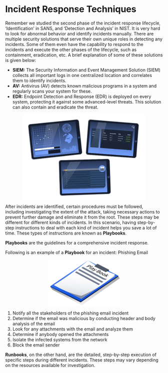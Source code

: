 # Incident Response Techniques

Remember we studied the second phase of the incident response lifecycle, ‘Identification’ in SANS, and ‘Detection and Analysis’ in <span style="color: inherit;">NIST</span>. It is very hard to look for abnormal behavior and identify incidents manually. There are multiple security solutions that serve their own unique roles in detecting any incidents. Some of them even have the capability to respond to the incidents and execute the other phases of the lifecycle, such as containment, eradication, etc. A brief explanation of some of these solutions is given below:

- **<span style="color: inherit;">SIEM</span>:** The Security Information and Event Management Solution (<span style="color: inherit;">SIEM</span>) collects all important logs in one centralized location and correlates them to identify incidents.
- **<span style="color: inherit;">AV</span>:** Antivirus (<span style="color: inherit;">AV</span>) detects known malicious programs in a system and regularly scans your system for these.
- **<span style="color: inherit;">EDR</span>:** Endpoint Detection and Response (<span style="color: inherit;">EDR</span>) is deployed on every system, protecting it against some advanced-level threats. This solution can also contain and eradicate the threat.

<img src="../../../_resources/6645aa8c024f7893371eb7ac-1718265-1.comuseruploads6645aa" alt="Three computers showing SIEM, EDR and AV on each screen." class="jop-noMdConv" width="391" height="273" style="display: block; margin: 0 auto;">

After incidents are identified, certain procedures must be followed, including investigating the extent of the attack, taking necessary actions to prevent further damage and eliminate it from the root. These steps may be different for different kinds of incidents. In this scenario, having step-by-step instructions to deal with each kind of incident helps you save a lot of time. These types of instructions are known as **Playbooks**.

**Playbooks** are the guidelines for a comprehensive incident response.

Following is an example of a **Playbook** for an incident: <span style="color: inherit;">Phishing</span> Email

<img src="../../../_resources/6645aa8c024f7893371eb7ac-1718268-1.comuseruploads6645aa" alt="Picture showing a playbook." class="jop-noMdConv" width="233" height="149" style="display: block; margin: 0 auto;">

1.  Notify all the stakeholders of the <span style="color: inherit;">phishing</span> email incident
2.  Determine if the email was malicious by conducting header and body analysis of the email
3.  Look for any attachments with the email and analyze them
4.  Determine if anybody opened the attachments
5.  Isolate the infected systems from the network
6.  Block the email sender

**Runbooks**, on the other hand, are the detailed, step-by-step execution of specific steps during different incidents. These steps may vary depending on the resources available for investigation.
